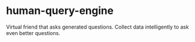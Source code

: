 # human-query-engine

Virtual friend that asks generated questions. Collect data intelligently to ask even better questions.
